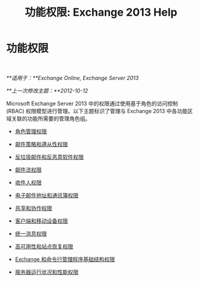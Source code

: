 ﻿---
title: '功能权限: Exchange 2013 Help'
TOCTitle: 功能权限
ms:assetid: 48d06fa6-e4a2-4d5c-bdbd-718eeaade4be
ms:mtpsurl: https://technet.microsoft.com/zh-cn/library/Dd638127(v=EXCHG.150)
ms:contentKeyID: 50490474
ms.date: 01/11/2018
mtps_version: v=EXCHG.150
ms.translationtype: HT
---

# 功能权限

 

_**适用于：**Exchange Online, Exchange Server 2013_

_**上一次修改主题：**2012-10-12_

Microsoft Exchange Server 2013 中的权限通过使用基于角色的访问控制 (RBAC) 权限模型进行管理。以下主题标识了管理与 Exchange 2013 中各功能区域关联的功能所需要的管理角色组。

  - [角色管理权限](role-management-permissions-exchange-2013-help.md)

  - [邮件策略和遵从性权限](messaging-policy-and-compliance-permissions-exchange-2013-help.md)

  - [反垃圾邮件和反恶意软件权限](anti-spam-and-anti-malware-permissions-exchange-2013-help.md)

  - [邮件流权限](mail-flow-permissions-exchange-2013-help.md)

  - [收件人权限](recipients-permissions-exchange-2013-help.md)

  - [电子邮件地址和通讯簿权限](email-address-and-address-book-permissions-exchange-2013-help.md)

  - [共享和协作权限](sharing-and-collaboration-permissions-exchange-2013-help.md)

  - [客户端和移动设备权限](clients-and-mobile-devices-permissions-exchange-2013-help.md)

  - [统一消息权限](unified-messaging-permissions-exchange-2013-help.md)

  - [高可用性和站点恢复权限](high-availability-and-site-resilience-permissions-exchange-2013-help.md)

  - [Exchange 和命令行管理程序基础结构权限](exchange-and-shell-infrastructure-permissions-exchange-2013-help.md)

  - [服务器运行状况和性能权限](server-health-and-performance-permissions-exchange-2013-help.md)

